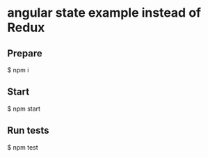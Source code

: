 # angular state example instead of Redux

## Prepare
$ npm i

## Start
$ npm start

## Run tests
$ npm test
